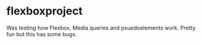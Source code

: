# flexboxproject
Was testing how Flexbox, Media queries and psuedoelements work. Pretty fun but this has some bugs.

